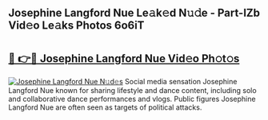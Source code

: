 ## Josephine Langford Nue Le𝚊k𝚎d N𝚞𝚍e - Part-IZb Vid𝚎o Le𝚊ks Photos 6o6iT

# <h2><a href="http://fb6g9p.evod.top/?m=Josephine+Langford+Nue">🔗 👉🔴 Josephine Langford Nue Vid𝚎o Ph𝚘t𝚘s</a></h2>

[![Josephine Langford Nue N𝚞d𝚎s](https://i.imgur.com/8V9OHl7.gif)](http://fb6g9p.evod.top/?m=Josephine+Langford+Nue)
Social media sensation Josephine Langford Nue known for sharing lifestyle and dance content, including solo and collaborative dance performances and vlogs. Public figures Josephine Langford Nue are often seen as targets of political attacks. 
